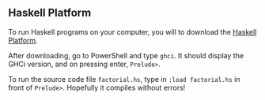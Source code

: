 ## Haskell Platform ##
To run Haskell programs on your computer, you will to download the [Haskell Platform](https://www.haskell.org/platform/).

After downloading, go to PowerShell and type `ghci`. It should display the GHCi version, and on pressing enter, `Prelude>`.

To run the source code file `factorial.hs`, type in `:load factorial.hs` in front of `Prelude>`. Hopefully it compiles without errors!
